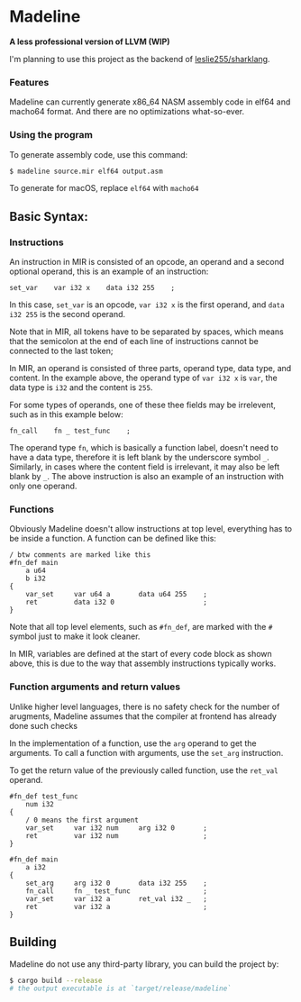 # Madeline
**A less professional version of LLVM (WIP)**

I'm planning to use this project as the backend of [leslie255/sharklang](https://github.com/leslie255/sharklang).

### Features
Madeline can currently generate x86_64 NASM assembly code in elf64 and macho64 format. And there are no optimizations what-so-ever.

### Using the program
To generate assembly code, use this command:
``` Bash
$ madeline source.mir elf64 output.asm
```
To generate for macOS, replace `elf64` with `macho64`

## Basic Syntax:

### Instructions

An instruction in MIR is consisted of an opcode, an operand and a second optional operand, this is an example of an instruction:

```
set_var    var i32 x    data i32 255    ;
```

In this case, `set_var` is an opcode, `var i32 x` is the first operand, and `data i32 255` is the second operand.

Note that in MIR, all tokens have to be separated by spaces, which means that the semicolon at the end of each line of instructions cannot be connected to the last token;

In MIR, an operand is consisted of three parts, operand type, data type, and content. In the example above, the operand type of `var i32 x` is `var`, the data type is `i32` and the content is `255`.

For some types of operands, one of these thee fields may be irrelevent, such as in this example below:
```
fn_call    fn _ test_func    ;
```
The operand type `fn`, which is basically a function label, doesn't need to have a data type, therefore it is left blank by the underscore symbol `_`. Similarly, in cases where the content field is irrelevant, it may also be left blank by `_`. The above instruction is also an example of an instruction with only one operand.

### Functions
Obviously Madeline doesn't allow instructions at top level, everything has to be inside a function. A function can be defined like this:

```
/ btw comments are marked like this
#fn_def main
    a u64
    b i32
{
    var_set     var u64 a       data u64 255    ;
    ret         data i32 0                      ;
}
```

Note that all top level elements, such as `#fn_def`, are marked with the `#` symbol just to make it look cleaner.

In MIR, variables are defined at the start of every code block as shown above, this is due to the way that assembly instructions typically works.

### Function arguments and return values
Unlike higher level languages, there is no safety check for the number of arugments, Madeline assumes that the compiler at frontend has already done such checks

In the implementation of a function, use the `arg` operand to get the arguments. To call a function with arguments, use the `set_arg` instruction.

To get the return value of the previously called function, use the `ret_val` operand.

```
#fn_def test_func
    num i32
{
    / 0 means the first argument
    var_set     var i32 num     arg i32 0       ;
    ret         var i32 num                     ;
}

#fn_def main
    a i32
{
    set_arg     arg i32 0       data i32 255    ;
    fn_call     fn _ test_func                  ;
    var_set     var i32 a       ret_val i32 _   ;
    ret         var i32 a                       ;
}
```

## Building
Madeline do not use any third-party library, you can build the project by:
``` Bash
$ cargo build --release
# the output executable is at `target/release/madeline`
```
